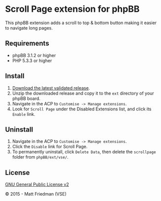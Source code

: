 # Scroll Page extension for phpBB

This phpBB extension adds a scroll to top &amp; bottom button making it easier to navigate long pages.

## Requirements
* phpBB 3.1.2 or higher
* PHP 5.3.3 or higher

## Install
1. [Download the latest validated release](https://www.phpbb.com/customise/db/extension/scroll_page/).
2. Unzip the downloaded release and copy it to the `ext` directory of your phpBB board.
3. Navigate in the ACP to `Customise -> Manage extensions`.
4. Look for `Scroll Page` under the Disabled Extensions list, and click its `Enable` link.

## Uninstall
1. Navigate in the ACP to `Customise -> Manage extensions`.
2. Click the `Disable` link for Scroll Page.
3. To permanently uninstall, click `Delete Data`, then delete the `scrollpage` folder from `phpBB/ext/vse/`.

## License
[GNU General Public License v2](license.txt)

© 2015 - Matt Friedman (VSE)
